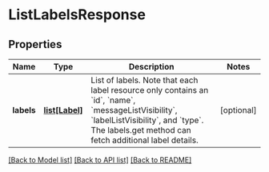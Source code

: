 # ListLabelsResponse

## Properties
Name | Type | Description | Notes
------------ | ------------- | ------------- | -------------
**labels** | [**list[Label]**](Label.md) | List of labels. Note that each label resource only contains an &#x60;id&#x60;, &#x60;name&#x60;, &#x60;messageListVisibility&#x60;, &#x60;labelListVisibility&#x60;, and &#x60;type&#x60;. The labels.get method can fetch additional label details. | [optional] 

[[Back to Model list]](../README.md#documentation-for-models) [[Back to API list]](../README.md#documentation-for-api-endpoints) [[Back to README]](../README.md)

